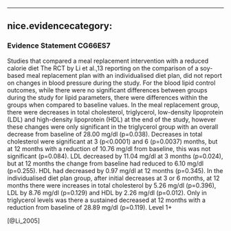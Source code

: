 
---
nice.evidencecategory: 
---

### Evidence Statement CG66ES7
Studies that compared a meal replacement intervention with a reduced calorie diet
The RCT by Li et al.,13 reporting on the comparison of a soy-based meal replacement plan with
an individualised diet plan, did not report on changes in blood pressure during the study.
For the blood lipid control outcomes, while there were no significant differences between
groups during the study for lipid parameters, there were differences within the groups when
compared to baseline values. In the meal replacement group, there were decreases in total
cholesterol, triglycerol, low-density lipoprotein (LDL) and high-density lipoprotein (HDL) at
the end of the study, however these changes were only significant in the triglycerol group with
an overall decrease from baseline of 28.00 mg/dl (p=0.038). Decreases in total cholesterol were
significant at 3 (p<0.0001) and 6 (p=0.0037) months, but at 12 months with a reduction of
10.76 mg/dl from baseline, this was not significant (p=0.084). LDL decreased by 11.04 mg/dl at
3 months (p=0.024), but at 12 months the change from baseline had reduced to 6.10 mg/dl
(p=0.255). HDL had decreased by 0.97 mg/dl at 12 months (p=0.345). In the individualised
diet plan group, after initial decreases at 3 or 6 months, at 12 months there were increases in
total cholesterol by 5.26 mg/dl (p=0.396), LDL by 8.76 mg/dl (p=0.129) and HDL by 2.26 mg/dl
(p=0.012). Only in triglycerol levels was there a sustained decreased at 12 months with a
reduction from baseline of 28.89 mg/dl (p=0.119). Level 1+

[@Li_2005]

